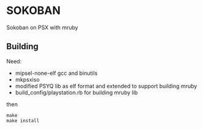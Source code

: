 # SOKOBAN

Sokoban on PSX with mruby

## Building

Need:

- mipsel-none-elf gcc and binutils
- mkpsxiso
- modified PSYQ lib as elf format and extended to support building mruby
- build_config/playstation.rb for building mruby lib

then

```
make
make install
```

